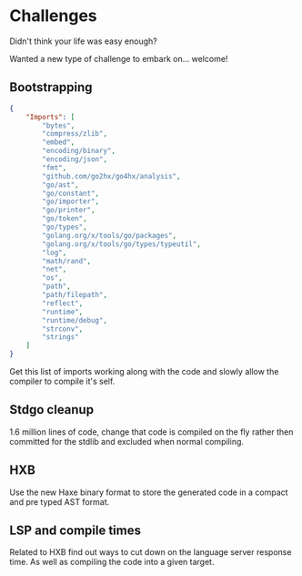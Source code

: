# Challenges
Didn't think your life was easy enough?

Wanted a new type of challenge to embark on... welcome!


## Bootstrapping

```json
{
    "Imports": [
        "bytes",
        "compress/zlib",
        "embed",
        "encoding/binary",
        "encoding/json",
        "fmt",
        "github.com/go2hx/go4hx/analysis",
        "go/ast",
        "go/constant",
        "go/importer",
        "go/printer",
        "go/token",
        "go/types",
        "golang.org/x/tools/go/packages",
        "golang.org/x/tools/go/types/typeutil",
        "log",
        "math/rand",
        "net",
        "os",
        "path",
        "path/filepath",
        "reflect",
        "runtime",
        "runtime/debug",
        "strconv",
        "strings"
    ]
}
```

Get this list of imports working along with the code and slowly allow the compiler to compile it's self.

## Stdgo cleanup

1.6 million lines of code, change that code is compiled on the fly rather then committed for the stdlib and excluded when normal compiling.

## HXB

Use the new Haxe binary format to store the generated code in a compact and pre typed AST format.

## LSP and compile times

Related to HXB find out ways to cut down on the language server response time. As well as compiling the code into a given target.


